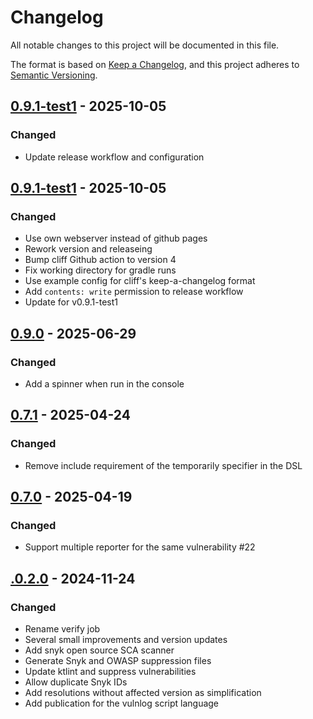 # Changelog

All notable changes to this project will be documented in this file.

The format is based on [Keep a Changelog](https://keepachangelog.com/en/1.0.0/),
and this project adheres to [Semantic Versioning](https://semver.org/spec/v2.0.0.html).

## [0.9.1-test1] - 2025-10-05

### Changed

- Update release workflow and configuration

## [0.9.1-test1] - 2025-10-05

### Changed

- Use own webserver instead of github pages
- Rework version and releaseing
- Bump cliff Github action to version 4
- Fix working directory for gradle runs
- Use example config for cliff's keep-a-changelog format
- Add `contents: write` permission to release workflow
- Update for v0.9.1-test1

## [0.9.0] - 2025-06-29

### Changed

- Add a spinner when run in the console

## [0.7.1] - 2025-04-24

### Changed

- Remove include requirement of the temporarily specifier in the DSL

## [0.7.0] - 2025-04-19

### Changed

- Support multiple reporter for the same vulnerability #22

## [.0.2.0] - 2024-11-24

### Changed

- Rename verify job
- Several small improvements and version updates
- Add snyk open source SCA scanner
- Generate Snyk and OWASP suppression files
- Update ktlint and suppress vulnerabilities
- Allow duplicate Snyk IDs
- Add resolutions without affected version as simplification
- Add publication for the vulnlog script language

[0.9.1-test1]: https://github.com/vulnlog/vulnlog/compare/v0.9.1-test1..v0.9.1-test1
[0.9.1-test1]: https://github.com/vulnlog/vulnlog/compare/v0.9.0..v0.9.1-test1
[0.9.0]: https://github.com/vulnlog/vulnlog/compare/v0.8.0..v0.9.0
[0.7.1]: https://github.com/vulnlog/vulnlog/compare/v0.7.0..v0.7.1
[0.7.0]: https://github.com/vulnlog/vulnlog/compare/v0.6.0..v0.7.0
[.0.2.0]: https://github.com/vulnlog/vulnlog/tree/v.0.2.0

<!-- generated by git-cliff -->

